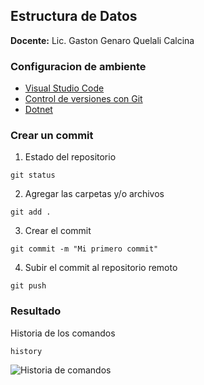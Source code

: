 ## Estructura de Datos

**Docente:** Lic. Gaston Genaro Quelali Calcina

### Configuracion de ambiente
* [Visual Studio Code](https://code.visualstudio.com/)
* [Control de versiones con Git](https://git-scm.com/)
* [Dotnet](https://dotnet.microsoft.com/en-us/download)

### Crear un commit

1. Estado del repositorio

```
git status
```
2. Agregar las carpetas y/o archivos
```
git add .
```
3. Crear el commit
```
git commit -m "Mi primero commit"
```
4. Subir el commit al repositorio remoto
```
git push
```
### Resultado

Historia de los comandos

```
history
```

![Historia de comandos](imagenes/history.png)